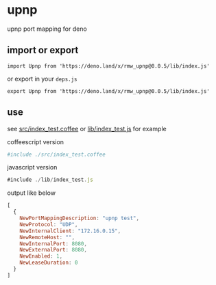 # upnp

upnp port mapping for deno

## import or export

```
import Upnp from 'https://deno.land/x/rmw_upnp@0.0.5/lib/index.js'
```

or export in your `deps.js`

```
export Upnp from 'https://deno.land/x/rmw_upnp@0.0.5/lib/index.js'
```

## use

see [src/index_test.coffee](./src/index_test.coffee) or [lib/index_test.js](./lib/index_test.js)  for example

coffeescript version

```coffee
#include ./src/index_test.coffee
```


javascript version

```javascript
#include ./lib/index_test.js
```

output like below

```javascript
[
  {
    NewPortMappingDescription: "upnp test",
    NewProtocol: "UDP",
    NewInternalClient: "172.16.0.15",
    NewRemoteHost: "",
    NewInternalPort: 8080,
    NewExternalPort: 8080,
    NewEnabled: 1,
    NewLeaseDuration: 0
  }
]
```
